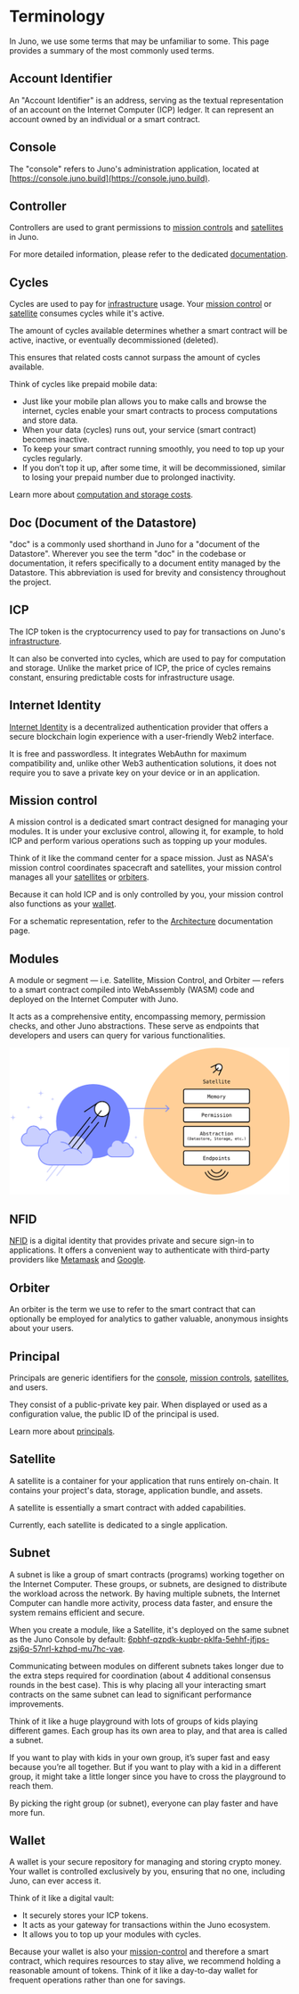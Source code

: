 # Terminology

In Juno, we use some terms that may be unfamiliar to some. This page provides a summary of the most commonly used terms.

## Account Identifier

An "Account Identifier" is an address, serving as the textual representation of an account on the Internet Computer (ICP) ledger. It can represent an account owned by an individual or a smart contract.

## Console

The "console" refers to Juno's administration application, located at [https://console.juno.build](https://console.juno.build).

## Controller

Controllers are used to grant permissions to [mission controls] and [satellites] in Juno.

For more detailed information, please refer to the dedicated [documentation](miscellaneous/controllers.md).

## Cycles

Cycles are used to pay for [infrastructure] usage. Your [mission control] or [satellite] consumes cycles while it's active.

The amount of cycles available determines whether a smart contract will be active, inactive, or eventually decommissioned (deleted).

This ensures that related costs cannot surpass the amount of cycles available.

Think of cycles like prepaid mobile data:

- Just like your mobile plan allows you to make calls and browse the internet, cycles enable your smart contracts to process computations and store data.
- When your data (cycles) runs out, your service (smart contract) becomes inactive.
- To keep your smart contract running smoothly, you need to top up your cycles regularly.
- If you don’t top it up, after some time, it will be decommissioned, similar to losing your prepaid number due to prolonged inactivity.

Learn more about [computation and storage costs](https://internetcomputer.org/docs/current/developer-docs/gas-cost).

## Doc (Document of the Datastore)

"doc" is a commonly used shorthand in Juno for a "document of the Datastore". Wherever you see the term "doc" in the codebase or documentation, it refers specifically to a document entity managed by the Datastore. This abbreviation is used for brevity and consistency throughout the project.

## ICP

The ICP token is the cryptocurrency used to pay for transactions on Juno's [infrastructure].

It can also be converted into cycles, which are used to pay for computation and storage. Unlike the market price of ICP, the price of cycles remains constant, ensuring predictable costs for infrastructure usage.

## Internet Identity

[Internet Identity](https://internetcomputer.org/internet-identity) is a decentralized authentication provider that offers a secure blockchain login experience with a user-friendly Web2 interface.

It is free and passwordless. It integrates WebAuthn for maximum compatibility and, unlike other Web3 authentication solutions, it does not require you to save a private key on your device or in an application.

## Mission control

A mission control is a dedicated smart contract designed for managing your modules. It is under your exclusive control, allowing it, for example, to hold ICP and perform various operations such as topping up your modules.

Think of it like the command center for a space mission. Just as NASA's mission control coordinates spacecraft and satellites, your mission control manages all your [satellites] or [orbiters](#orbiter).

Because it can hold ICP and is only controlled by you, your mission control also functions as your [wallet](#wallet).

For a schematic representation, refer to the [Architecture](./white-paper/architecture.md) documentation page.

## Modules

A module or segment — i.e. Satellite, Mission Control, and Orbiter — refers to a smart contract compiled into WebAssembly (WASM) code and deployed on the Internet Computer with Juno.

It acts as a comprehensive entity, encompassing memory, permission checks, and other Juno abstractions. These serve as endpoints that developers and users can query for various functionalities.

![A really high level schema representing a Satellite architecture](./img/satellite.png)

## NFID

[NFID](https://nfid.one) is a digital identity that provides private and secure sign-in to applications. It offers a convenient way to authenticate with third-party providers like [Metamask](https://metamask.io/) and [Google](https://www.google.com/account/about/).

## Orbiter

An orbiter is the term we use to refer to the smart contract that can optionally be employed for analytics to gather valuable, anonymous insights about your users.

## Principal

Principals are generic identifiers for the [console], [mission controls], [satellites], and users.

They consist of a public-private key pair. When displayed or used as a configuration value, the public ID of the principal is used.

Learn more about [principals](https://internetcomputer.org/docs/current/references/ic-interface-spec#principal).

## Satellite

A satellite is a container for your application that runs entirely on-chain. It contains your project's data, storage, application bundle, and assets.

A satellite is essentially a smart contract with added capabilities.

Currently, each satellite is dedicated to a single application.

## Subnet

A subnet is like a group of smart contracts (programs) working together on the Internet Computer. These groups, or subnets, are designed to distribute the workload across the network. By having multiple subnets, the Internet Computer can handle more activity, process data faster, and ensure the system remains efficient and secure.

When you create a module, like a Satellite, it's deployed on the same subnet as the Juno Console by default: [6pbhf-qzpdk-kuqbr-pklfa-5ehhf-jfjps-zsj6q-57nrl-kzhpd-mu7hc-vae](https://dashboard.internetcomputer.org/subnet/6pbhf-qzpdk-kuqbr-pklfa-5ehhf-jfjps-zsj6q-57nrl-kzhpd-mu7hc-vae).

Communicating between modules on different subnets takes longer due to the extra steps required for coordination (about 4 additional consensus rounds in the best case). This is why placing all your interacting smart contracts on the same subnet can lead to significant performance improvements.

Think of it like a huge playground with lots of groups of kids playing different games. Each group has its own area to play, and that area is called a subnet.

If you want to play with kids in your own group, it’s super fast and easy because you’re all together. But if you want to play with a kid in a different group, it might take a little longer since you have to cross the playground to reach them.

By picking the right group (or subnet), everyone can play faster and have more fun.

## Wallet

A wallet is your secure repository for managing and storing crypto money. Your wallet is controlled exclusively by you, ensuring that no one, including Juno, can ever access it.

Think of it like a digital vault:

- It securely stores your ICP tokens.
- It acts as your gateway for transactions within the Juno ecosystem.
- It allows you to top up your modules with cycles.

Because your wallet is also your [mission-control](#mission-control) and therefore a smart contract, which requires resources to stay alive, we recommend holding a reasonable amount of tokens. Think of it like a day-to-day wallet for frequent operations rather than one for savings.

[console]: terminology.md#console
[satellite]: terminology.md#satellite
[satellites]: terminology.md#satellite
[mission control]: terminology.md#mission-control
[mission controls]: terminology.md#mission-control
[infrastructure]: ./white-paper/infrastructure.md
